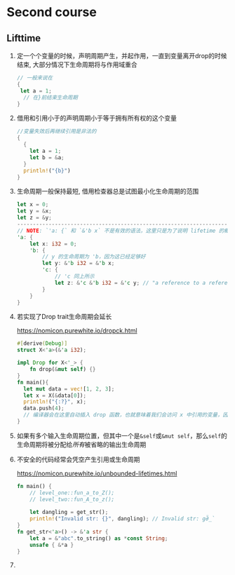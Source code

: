 # Second course



## Lifttime

1. 定一个个变量的时候，声明周期产生，并起作用，一直到变量离开drop的时候结束, 大部分情况下生命周期将与作用域重合

   ```rust
   // 一般来说在
   {
   	let a = 1;
     // 在}前结束生命周期
   }
   ```

   

2. 借用和引用小于的声明周期小于等于拥有所有权的这个变量

   ```rust
   //变量失效后再继续引用是非法的
   {
     {
       let a = 1;
       let b = &a;
     }
     println!("{b}")
   }
   ```

   

3. 生命周期一般保持最短, 借用检查器总是试图最小化生命周期的范围

   ```rust
   let x = 0;
   let y = &x;
   let z = &y;
   --------------------------------------------------------------------
   // NOTE: `'a: {` 和 `&'b x` 不是有效的语法，这里只是为了说明 lifetime 的概念
   'a: {
       let x: i32 = 0;
       'b: {
           // y 的生命周期为 'b，因为这已经足够好
           let y: &'b i32 = &'b x;
           'c: {
               // 'c 同上所示
               let z: &'c &'b i32 = &'c y; // "a reference to a reference to an i32" (with lifetimes annotated)
           }
       }
   }
   ```

   

4. 若实现了Drop trait生命周期会延长

   https://nomicon.purewhite.io/dropck.html

   ```rust
   #[derive(Debug)]
   struct X<'a>(&'a i32);
   
   impl Drop for X<'_> {
       fn drop(&mut self) {}
   }
   fn main(){
     let mut data = vec![1, 2, 3];
     let x = X(&data[0]);
     println!("{:?}", x);
     data.push(4);
     // 编译器会在这里自动插入 drop 函数，也就意味着我们会访问 x 中引用的变量，因此编译失败
   }
   ```

   

5. 如果有多个输入生命周期位置，但其中一个是`&self`或`&mut self`，那么`self`的生命周期将被分配给*所有*被省略的输出生命周期

6. 不安全的代码经常会凭空产生引用或生命周期

   https://nomicon.purewhite.io/unbounded-lifetimes.html

   ```rust
   fn main() {
       // level_one::fun_a_to_Z();
       // level_two::fun_A_to_z();
       
       let dangling = get_str();
       println!("Invalid str: {}", dangling); // Invalid str: gӚ_`
   }
   fn get_str<'a>() -> &'a str {
       let a = &"abc".to_string() as *const String;
       unsafe { &*a }
   }
   ```

   

7. 

